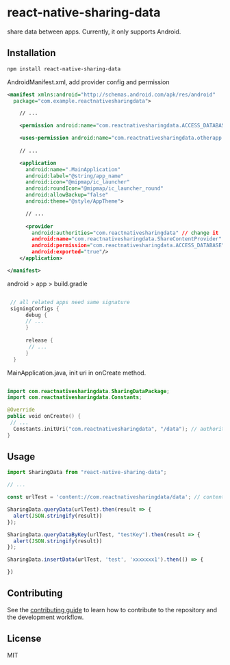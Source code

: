 # react-native-sharing-data

share data between apps. Currently, it only supports Android.

## Installation

```sh
npm install react-native-sharing-data
```

AndroidManifest.xml, add provider config and permission
```xml
<manifest xmlns:android="http://schemas.android.com/apk/res/android"
  package="com.example.reactnativesharingdata">

    // ...

    <permission android:name="com.reactnativesharingdata.ACCESS_DATABASE" android:protectionLevel="signature" /> // keep name same as "android:permission"

    <uses-permission android:name="com.reactnativesharingdata.otherapp.ACCESS_DATABASE" /> // change to the permission name of the other app you wanna get data.
  
    // ...

    <application
      android:name=".MainApplication"
      android:label="@string/app_name"
      android:icon="@mipmap/ic_launcher"
      android:roundIcon="@mipmap/ic_launcher_round"
      android:allowBackup="false"
      android:theme="@style/AppTheme">

      // ...
      
      <provider
        android:authorities="com.reactnativesharingdata" // change it  if you need.
        android:name="com.reactnativesharingdata.ShareContentProvider" // DO NOT CHANGE
        android:permission="com.reactnativesharingdata.ACCESS_DATABASE" // change it if you need, but keep the same with permission name above
        android:exported="true"/>
    </application>

</manifest>

```

android > app > build.gradle
```gradle

 // all related apps need same signature
 signingConfigs {
      debug {
      // ...
      }
      
      release {
       // ...
      }
  }

```

MainApplication.java, init uri in onCreate method.
```kotlin

import com.reactnativesharingdata.SharingDataPackage;
import com.reactnativesharingdata.Constants;

@Override
public void onCreate() {
 // ...
  Constants.initUri("com.reactnativesharingdata", "/data"); // authorities and path, change if you need. authorities must be the same with "android:authorities" in AndroidManifest.xml 
}
```


## Usage

```js
import SharingData from "react-native-sharing-data";

// ...

const urlTest = 'content://com.reactnativesharingdata/data'; // content://authorities + path

SharingData.queryData(urlTest).then(result => {
  alert(JSON.stringify(result))
});

SharingData.queryDataByKey(urlTest, "testKey").then(result => {
  alert(JSON.stringify(result))
});

SharingData.insertData(urlTest, 'test', 'xxxxxxx1').then(() => {

})

```

## Contributing

See the [contributing guide](CONTRIBUTING.md) to learn how to contribute to the repository and the development workflow.

## License

MIT
